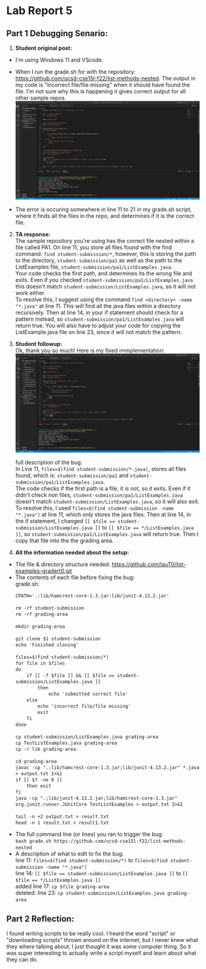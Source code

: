 # Lab Report 5  
## Part 1 Debugging Senario:  
1. **Student original post:**  
* I'm using Windows 11 and VScode.  

* When I run the grade.sh for with the repository: https://github.com/ucsd-cse15l-f22/list-methods-nested. The output in my code is "incorrect file/file missing" when it should have found the file. I'm not sure why this is happening it gives correct output for all other sample repos.  
  ![image](lab5sc1.png)  

* The error is occuring somewhere in line 11 to 21 in my grade.sh script, where it finds all the files in the repo, and determines if it is the correct file.  
  
2. **TA response:**  
   The sample repository you're using has the correct file nested within a file called PA1. On line 11, you store all files found with the find command: `find student-submission/*`, however, this is storing the path to the directory, `student-submission/pa1` as well as the path to the ListExamples file, `student-submission/pa1/ListExamples.java`.  
   Your code checks the first path, and determines its the wrong file and exits. Even if you checked `student-submission/pa1/ListExamples.java` this doesn't match `student-submission/ListExamples.java`, so it will not work either.  
   To resolve this, I suggest using the command `find <directory> -name "*.java"` at line 11. This will find all the java files within a directory recursively. Then at line 14, in your if statement should check for a pattern instead, so `student-submission/pa1/ListExamples.java` will return true. You will also have to adjust your code for copying the ListExample.java file on line 23, since it will not match the pattern.
   
3. **Student followup:**  
   Ok, thank you so much! Here is my fixed immplementation:  
   ![image](lab5sc2.png)  
   
   full description of the bug:  
   In Line 11, `files=$(find student-submission/*.java)`, stores all files found, which is: `student-submission/pa1` and `student-submission/pa1/ListExamples.java`.  
   The code checks if the first path is a file, it is not, so it exits. Even if it didn't check non files, `student-submission/pa1/ListExamples.java` doesn't match `student-submission/ListExamples.java`, so it will also exit.  
   To resolve this, I used `files=$(find student-submission -name "*.java")` at line 11, which only stores the java files. Then at line 14, in the if statement, I changed  `[[ $file == student-submission/ListExamples.java ]]` to `[[ $file == */ListExamples.java ]]`, so `student-submission/pa1/ListExamples.java` will return true. Then I copy that file into the the grading area.  

4. **All the information needed about the setup:**  
  * The file & directory structure needed: https://github.com/lauT0/list-examples-gradert0.git  
  * The contents of each file before fixing the bug:  
    grade.sh:  
    ```
    CPATH='.:lib/hamcrest-core-1.3.jar:lib/junit-4.13.2.jar'

    rm -rf student-submission
    rm -rf grading-area

    mkdir grading-area

    git clone $1 student-submission
    echo 'Finished cloning'

    files=$(find student-submission/*)
    for file in $files
    do
        if [[ -f $file ]] && [[ $file == student-submission/ListExamples.java ]]
            then 
                echo 'submitted correct file'
        else
            echo 'incorrect file/file missing'
            exit
        fi
    done

    cp student-submission/ListExamples.java grading-area
    cp TestListExamples.java grading-area
    cp -r lib grading-area

    cd grading-area
    javac -cp ".;lib/hamcrest-core-1.3.jar;lib/junit-4.13.2.jar" *.java > output.txt 2>&1
    if [[ $? -ne 0 ]]
        then exit
    fi
    java -cp ".;lib/junit-4.13.2.jar;lib/hamcrest-core-1.3.jar" org.junit.runner.JUnitCore TestListExamples > output.txt 2>&1

    tail -n +2 output.txt > result.txt
    head -n 1 result.txt > result1.txt
    ```  
  * The full command line (or lines) you ran to trigger the bug:  
    `bash grade.sh https://github.com/ucsd-cse15l-f22/list-methods-nested`  
  * A description of what to edit to fix the bug:  
    line 11: `files=$(find student-submission/*)` to `files=$(find student-submission -name "*.java")`  
    line 14: `[[ $file == student-submission/ListExamples.java ]]` to `[[ $file == */ListExamples.java ]]`  
    added line 17: `cp $file grading-area`  
    deleted: line 23: `cp student-submission/ListExamples.java grading-area`  

## Part 2 Reflection:  
I found writing scripts to be really cool. I heard the word "script" or "downloading scripts" thrown around on the internet, but I never knew what they where talking about, I just thought it was some computer thing. So it was super interesting to actually write a script myself and learn about what they can do.  
